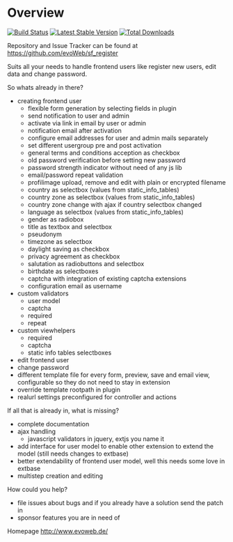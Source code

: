 # Overview
[![Build Status](https://travis-ci.org/evoWeb/sf_register.svg?branch=develop)](https://travis-ci.org/evoWeb/sf_register)
[![Latest Stable Version](https://poser.pugx.org/evoweb/sf-register/v/stable)](https://packagist.org/packages/evoweb/sf-register)
[![Total Downloads](https://poser.pugx.org/evoweb/sf-register/downloads)](https://packagist.org/packages/evoweb/sf-register)

Repository and Issue Tracker can be found at https://github.com/evoWeb/sf_register

Suits all your needs to handle frontend users like register new users, edit data and change password.

So whats already in there?

- creating frontend user
    - flexible form generation by selecting fields in plugin
    - send notification to user and admin
    - activate via link in email by user or admin
    - notification email after activation
    - configure email addresses for user and admin mails separately
    - set different usergroup pre and post activation
    - general terms and conditions acception as checkbox
    - old password verification before setting new password
    - password strength indicator without need of any js lib
    - email/password repeat validation
    - profilimage upload, remove and edit with plain or encrypted filename
    - country as selectbox (values from static_info_tables)
    - country zone as selectbox (values from static_info_tables)
    - country zone change with ajax if country selectbox changed
    - language as selectbox (values from static_info_tables)
    - gender as radiobox
    - title as textbox and selectbox
    - pseudonym
    - timezone as selectbox
    - daylight saving as checkbox
    - privacy agreement as checkbox
    - salutation as radiobuttons and selectbox
    - birthdate as selectboxes
    - captcha with integration of existing captcha extensions
    - configuration email as username
- custom validators
    - user model
    - captcha
    - required
    - repeat
- custom viewhelpers
    - required
    - captcha
    - static info tables selectboxes
- edit frontend user
- change password
- different template file for every form, preview, save and email view, configurable so they do not need to stay in extension
- override template rootpath in plugin
- realurl settings preconfigured for controller and actions

If all that is already in, what is missing?

- complete documentation
- ajax handling
    - javascript validators in jquery, extjs you name it
- add interface for user model to enable other extension to extend the model (still needs changes to extbase)
- better extendability of frontend user model, well this needs some love in extbase
- multistep creation and editing

How could you help?

- file issues about bugs and if you already have a solution send the patch in
- sponsor features you are in need of

Homepage http://www.evoweb.de/
